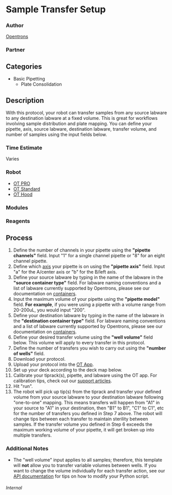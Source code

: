 # Sample Transfer Setup

### Author
[Opentrons](https://opentrons.com/)

### Partner


## Categories
* Basic Pipetting
	* Plate Consolidation

## Description
With this protocol, your robot can transfer samples from any source labware to any destination labware at a fixed volume. This is great for workflows involving sample distribution and plate mapping. You can define your pipette, axis, source labware, destination labware, transfer volume, and number of samples using the input fields below. 

### Time Estimate
Varies

### Robot
* [OT PRO](https://opentrons.com/ot-one-pro)
* [OT Standard](https://opentrons.com/ot-one-standard)
* [OT Hood](https://opentrons.com/ot-one-hood)

### Modules


### Reagents


## Process
1. Define the number of channels in your pipette using the __"pipette channels"__ field. Input "1" for a single channel pipette or "8" for an eight channel pipette.
2. Define which [axis](https://support.opentrons.com/hardware-questions/setup/switching-pipettes-between-axes) your pipette is on using the **"pipette axis"** field. Input "a" for the A/center axis or "b" for the B/left axis.
3. Define your source labware by typing in the name of the labware in the **"source container type"** field. For labware naming conventions and a list of labware currently supported by Opentrons, please see our documentation on [containers](http://docs.opentrons.com/containers.html). 
4. Input the maximum volume of your pipette using the **"pipette model"** field. **For example**, if you were using a pipette with a volume range from 20-200uL, you would input "200".
5. Define your destination labware by typing in the name of the labware in the **"destination container type"** field. For labware naming conventions and a list of labware currently supported by Opentrons, please see our documentation on [containers](http://docs.opentrons.com/containers.html). 
6. Define your desired transfer volume using the **"well volume"** field below. This volume will apply to every transfer in this protocol.
7. Define the number of transfers you wish to carry out using the **"number of wells"** field.
8. Download your protocol.
9. Upload your protocol into the [OT App](http://opentrons.com/ot-app).
10. Set up your deck according to the deck map below.
11. Calibrate your tiprack(s), pipette, and labware using the OT app. For calibration tips, check out our [support articles](https://support.opentrons.com/getting-started/software-setup/calibrating-the-pipettes).
12. Hit "run". 
13. The robot will pick up tip(s) from the tiprack and transfer your defined volume from your source labware to your destination labware following "one-to-one" mapping. This means transfers will happen from "A1" in your source to "A1" in your destination, then "B1" to B1", "C1" to C1", etc for the number of transfers you defined in Step 7 above. The robot will change tips between each transfer to maintain sterility between samples. If the transfer volume you defined in Step 6 exceeds the maximum working volume of your pipette, it will get broken up into multiple transfers.


### Additional Notes
* The "well volume" input applies to all samples; therefore, this template will **not** allow you to transfer variable volumes between wells. If you want to change the volume individually for each transfer action, see our [API documentation](http://docs.opentrons.com/) for tips on how to modify your Python script.

###### Internal

